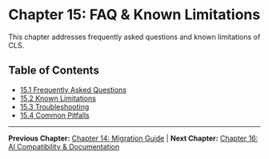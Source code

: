# Chapter 15: FAQ & Known Limitations

This chapter addresses frequently asked questions and known limitations of CLS.

## Table of Contents

- [15.1 Frequently Asked Questions](./15.1-frequently-asked-questions.md)
- [15.2 Known Limitations](./15.2-known-limitations.md)
- [15.3 Troubleshooting](./15.3-troubleshooting.md)
- [15.4 Common Pitfalls](./15.4-common-pitfalls.md)

---

**Previous Chapter:** [Chapter 14: Migration Guide](../14-migration-guide/index.md) | **Next Chapter:** [Chapter 16: AI Compatibility & Documentation](../16-ai-compatibility/index.md)
